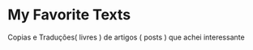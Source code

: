 My Favorite Texts
=================

Copias e Traduções( livres ) de artigos ( posts ) que achei interessante 
